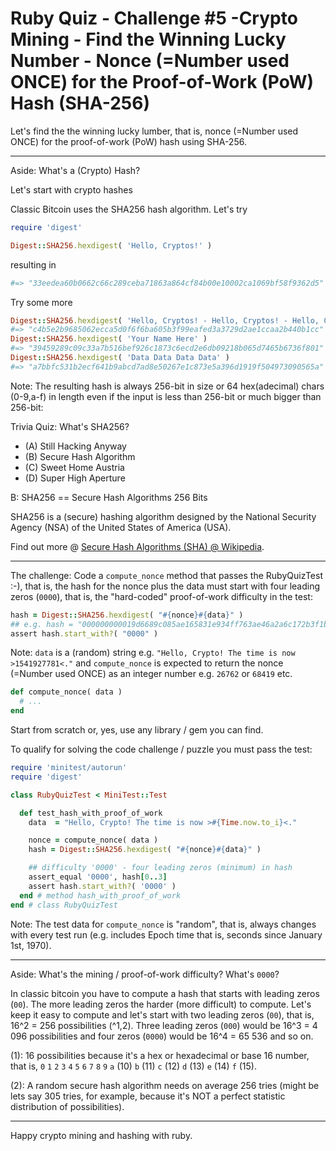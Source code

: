 # Ruby Quiz - Challenge #5 -Crypto Mining - Find the Winning Lucky Number - Nonce (=Number used ONCE) for the Proof-of-Work (PoW) Hash (SHA-256)


Let's find the the winning lucky lumber, that is, nonce (=Number used ONCE)
for the proof-of-work (PoW) hash using SHA-256.



---

Aside:  What's a (Crypto) Hash?

Let's start with crypto hashes

Classic Bitcoin uses the SHA256 hash algorithm. Let's try

```ruby
require 'digest'

Digest::SHA256.hexdigest( 'Hello, Cryptos!' )
```

resulting in

``` ruby
#=> "33eedea60b0662c66c289ceba71863a864cf84b00e10002ca1069bf58f9362d5"
```

Try some more

``` ruby
Digest::SHA256.hexdigest( 'Hello, Cryptos! - Hello, Cryptos! - Hello, Cryptos!' )
#=> "c4b5e2b9685062ecca5d0f6f6ba605b3f99eafed3a3729d2ae1ccaa2b440b1cc"
Digest::SHA256.hexdigest( 'Your Name Here' )
#=> "39459289c09c33a7b516bef926c1873c6ecd2e6db09218b065d7465b6736f801"
Digest::SHA256.hexdigest( 'Data Data Data Data' )
#=> "a7bbfc531b2ecf641b9abcd7ad8e50267e1c873e5a396d1919f504973090565a"
```

Note: The resulting hash is always 256-bit in size
or 64 hex(adecimal) chars (0-9,a-f) in length
even if the input is less than 256-bit or much bigger than 256-bit:


Trivia Quiz: What's SHA256?

- (A) Still Hacking Anyway
- (B) Secure Hash Algorithm
- (C) Sweet Home Austria
- (D) Super High Aperture

B: SHA256 == Secure Hash Algorithms 256 Bits

SHA256 is a (secure) hashing algorithm designed by the National Security Agency (NSA)
of the United States of America (USA).

Find out more @ [Secure Hash Algorithms (SHA) @ Wikipedia](https://en.wikipedia.org/wiki/Secure_Hash_Algorithms).

---



The challenge: Code a `compute_nonce` method that passes the RubyQuizTest :-), that is,
the hash for the nonce plus the data
must start with four leading zeros (`0000`), that is, the "hard-coded" proof-of-work difficulty in the test:


``` ruby
hash = Digest::SHA256.hexdigest( "#{nonce}#{data}" )
## e.g. hash = "000000000019d6689c085ae165831e934ff763ae46a2a6c172b3f1b60a8ce26f"
assert hash.start_with?( "0000" )
```

Note: `data` is a (random) string e.g. `"Hello, Crypto! The time is now >1541927781<."`
and `compute_nonce` is expected to return
the nonce (=Number used ONCE) as an integer number e.g. `26762` or `68419` etc.

``` ruby
def compute_nonce( data )
  # ...
end
```

Start from scratch or, yes, use any library / gem you can find.

To qualify for solving the code challenge / puzzle you must pass the test:

```ruby
require 'minitest/autorun'
require 'digest'

class RubyQuizTest < MiniTest::Test

  def test_hash_with_proof_of_work
    data  = "Hello, Crypto! The time is now >#{Time.now.to_i}<."

    nonce = compute_nonce( data )
    hash = Digest::SHA256.hexdigest( "#{nonce}#{data}" )

    ## difficulty '0000' - four leading zeros (minimum) in hash
    assert_equal '0000', hash[0..3]
    assert hash.start_with?( '0000' )
  end # method hash_with_proof_of_work
end # class RubyQuizTest
```


Note: The test data for `compute_nonce` is "random", that is,
always changes with every test run (e.g. includes
Epoch time that is, seconds since January 1st, 1970).


---
Aside: What's the mining / proof-of-work difficulty? What's `0000`?

In classic bitcoin you have to compute a hash
that starts with leading zeros (`00`). The more leading zeros the harder (more difficult) to compute. Let's keep it easy to compute and let's start with two leading zeros (`00`), that is, 16^2 = 256 possibilities (^1,2).
Three leading zeros (`000`) would be 16^3 = 4 096 possibilities
and four zeros (`0000`) would be 16^4 = 65 536 and so on.

(1): 16 possibilities because it's a hex or hexadecimal or base 16 number, that is, `0` `1` `2` `3` `4` `5` `6` `7` `8` `9` `a` (10) `b` (11) `c` (12) `d` (13) `e` (14) `f` (15).

(2): A random secure hash algorithm needs on average 256 tries (might be lets say 305 tries, for example, because it's NOT a perfect statistic distribution of possibilities).

---


Happy crypto mining and hashing with ruby.
